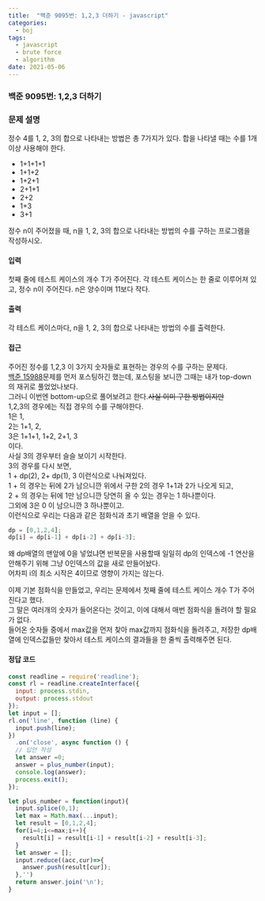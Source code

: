 ```yaml
---
title:  "백준 9095번: 1,2,3 더하기 - javascript"
categories: 
  - boj
tags:
  - javascript
  - brute force
  - algorithm
date: 2021-05-06
---
```

### 백준 9095번: 1,2,3 더하기

### 문제 설명 
정수 4를 1, 2, 3의 합으로 나타내는 방법은 총 7가지가 있다. 합을 나타낼 때는 수를 1개 이상 사용해야 한다.

- 1+1+1+1
- 1+1+2
- 1+2+1
- 2+1+1
- 2+2
- 1+3
- 3+1


정수 n이 주어졌을 때, n을 1, 2, 3의 합으로 나타내는 방법의 수를 구하는 프로그램을 작성하시오.

#### 입력
첫째 줄에 테스트 케이스의 개수 T가 주어진다. 각 테스트 케이스는 한 줄로 이루어져 있고, 정수 n이 주어진다. n은 양수이며 11보다 작다.

#### 출력
각 테스트 케이스마다, n을 1, 2, 3의 합으로 나타내는 방법의 수를 출력한다.


#### 접근   
주어진 정수를 1,2,3 이 3가지 숫자들로 표현하는 경우의 수를 구하는 문제다.   
[백준 15988](../4-15988/)문제를 먼저 포스팅하긴 했는데, 포스팅을 보니깐 그때는 내가 top-down의 재귀로 풀었었나보다.   
그러니 이번엔 bottom-up으로 풀어보려고 한다.~~사실 이미 구한 방법이지만~~   
1,2,3의 경우에는 직접 경우의 수를 구해야한다.   
1은 1,   
2는 1+1, 2,   
3은 1+1+1, 1+2, 2+1, 3   
이다.   
사실 3의 경우부터 슬슬 보이기 시작한다.   
3의 경우를 다시 보면,   
1 + dp(2), 2+ dp(1), 3 이런식으로 나눠져있다.   
1 + 의 경우는 뒤에 2가 남으니깐 위에서 구한 2의 경우 1+1과 2가 나오게 되고,   
2 + 의 경우는 뒤에 1만 남으니깐 당연히 올 수 있는 경우는 1 하나뿐이다.   
그외에 3은 0 이 남으니깐 3 하나뿐이고.   
이런식으로 우리는 다음과 같은 점화식과 초기 배열을 얻을 수 있다.   
```js
dp = [0,1,2,4];
dp[i] = dp[i-1] + dp[i-2] + dp[i-3];
```
왜 dp배열의 맨앞에 0을 넣었냐면 반복문을 사용할때 일일히 dp의 인덱스에 -1 연산을 안해주기 위해 그냥 0인덱스의 값을 새로 만들어놨다.   
어차피 i의 최소 시작은 4이므로 영향이 가지는 않는다.   

이제 기본 점화식을 만들었고, 우리는 문제에서 첫째 줄에 테스트 케이스 개수 T가 주어진다고 했다.   
그 말은 여러개의 숫자가 들어온다는 것이고, 이에 대해서 매번 점화식을 돌려야 할 필요가 없다.   
들어온 숫자들 중에서 max값을 먼저 찾아 max값까지 점화식을 돌려주고, 저장한 dp배열에 인덱스값들만 찾아서 테스트 케이스의 결과들을 한 줄씩 출력해주면 된다.

#### 정답 코드
```js
const readline = require('readline');
const rl = readline.createInterface({
  input: process.stdin,
  output: process.stdout
});
let input = [];
rl.on('line', function (line) {
  input.push(line);
})
  .on('close', async function () {
  // 답안 작성
  let answer =0;
  answer = plus_number(input);
  console.log(answer);
  process.exit();
});

let plus_number = function(input){
  input.splice(0,1);
  let max = Math.max(...input);
  let result = [0,1,2,4];
  for(i=4;i<=max;i++){
    result[i] = result[i-1] + result[i-2] + result[i-3];
  }
  let answer = [];
  input.reduce((acc,cur)=>{
    answer.push(result[cur]);
  },'')
  return answer.join('\n');
}
```   
